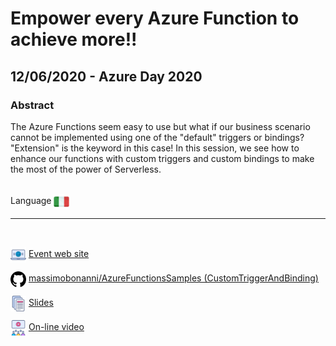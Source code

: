 # Empower every Azure Function to achieve more!!
## 12/06/2020 - Azure Day 2020
### Abstract
The Azure Functions seem easy to use but what if our business scenario cannot be implemented using one of the "default" triggers or bindings? "Extension" is the keyword in this case! In this session, we see how to enhance our functions with custom triggers and custom bindings to make the most of the power of Serverless.

<br/>
Language <img width="25" src="https://raw.githubusercontent.com/massimobonanni/massimobonanni/master/images/flagitaly.svg" style="vertical-align:middle">

<br/>

---

<br/>
<p>
<img width="25" src="https://raw.githubusercontent.com/massimobonanni/massimobonanni/master/images/eventwebsite.svg" style="vertical-align:middle"> 
<a href="https://azureday.it/en/">Event web site</a>
</p>

<p>
<img width="25" src="https://raw.githubusercontent.com/massimobonanni/massimobonanni/master/images/github.svg" style="vertical-align:middle"> 
<a href="https://github.com/massimobonanni/AzureFunctionsSamples/tree/master/CustomTriggerAndBinding" target="_blank">massimobonanni/AzureFunctionsSamples (CustomTriggerAndBinding)</a>
</p>

<p>
<img width="25" src="https://raw.githubusercontent.com/massimobonanni/massimobonanni/master/images/slides.svg" style="vertical-align:middle"> 
<a href="https://raw.githubusercontent.com/massimobonanni/massimobonanni/master/slides/20200612.pdf">Slides</a>
</p>

<p>
<img width="25" src="https://raw.githubusercontent.com/massimobonanni/massimobonanni/master/images/video.svg" style="vertical-align:middle"> 
<a href="https://www.youtube.com/watch?v=iTjGaiPKktE" target="_blank">On-line video</a>
</p>    
